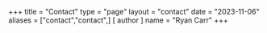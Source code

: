 +++
title = "Contact"
type = "page"
layout = "contact"
date = "2023-11-06"
aliases = ["contact","contact",]
[ author ]
  name = "Ryan Carr"
+++
